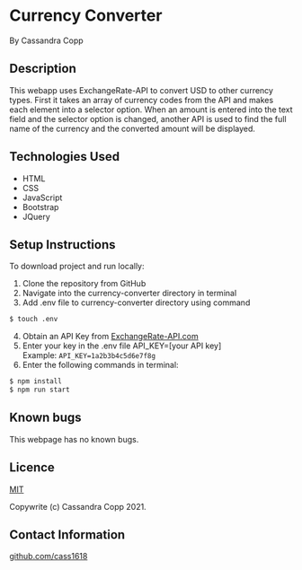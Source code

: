 # Currency Converter

By Cassandra Copp

## Description

This webapp uses ExchangeRate-API to convert USD to other currency types.  First it takes an array of currency codes from the API and makes each element into a selector option.  When an amount is entered into the text field and the selector option is changed, another API is used to find the full name of the currency and the converted amount will be displayed.

## Technologies Used

* HTML
* CSS
* JavaScript
* Bootstrap
* JQuery

## Setup Instructions

To download project and run locally:
1. Clone the repository from GitHub
1. Navigate into the currency-converter directory in terminal
1. Add .env file to currency-converter directory using command 
```sh
$ touch .env
```
4. Obtain an API Key from [ExchangeRate-API.com](https://app.exchangerate-api.com/sign-up)
1. Enter your key in the .env file API_KEY=[your API key]
<br/>  Example: `API_KEY=1a2b3b4c5d6e7f8g`
1. Enter the following commands in terminal:

```sh
$ npm install
$ npm run start
```


## Known bugs

This webpage has no known bugs.

## Licence

[MIT](https://opensource.org/licenses/MIT)

Copywrite (c) Cassandra Copp 2021.

## Contact Information

[github.com/cass1618](http://github.com/cass1618)